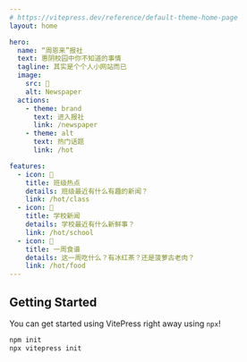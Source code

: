 ```yaml
---
# https://vitepress.dev/reference/default-theme-home-page
layout: home

hero:
  name: “周恩来”报社
  text: 惠阴校园中你不知道的事情
  tagline: 其实是个个人小网站而已
  image:
    src: 📰
    alt: Newspaper
  actions:
    - theme: brand
      text: 进入报社
      link: /newspaper
    - theme: alt
      text: 热门话题
      link: /hot

features:
  - icon: 📰
    title: 班级热点
    details: 班级最近有什么有趣的新闻？
    link: /hot/class
  - icon: 🏫
    title: 学校新闻
    details: 学校最近有什么新鲜事？
    link: /hot/school
  - icon: 🍴
    title: 一周食谱
    details: 这一周吃什么？有冰红茶？还是菠萝古老肉？
    link: /hot/food
---
```


## Getting Started

You can get started using VitePress right away using `npx`!

```sh
npm init
npx vitepress init
```
